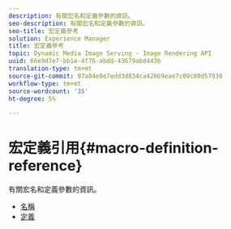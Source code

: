 ```yaml
---
description: 有關宏名和定義參數的資訊。
seo-description: 有關宏名和定義參數的資訊。
seo-title: 宏定義參考
solution: Experience Manager
title: 宏定義參考
topic: Dynamic Media Image Serving - Image Rendering API
uuid: 66e9d7e7-bb1e-4f76-abdd-43679abd443b
translation-type: tm+mt
source-git-commit: 97a84e8e7edd3d834ca42069eae7c09c00d57938
workflow-type: tm+mt
source-wordcount: '35'
ht-degree: 5%

---
```



# 宏定義引用{#macro-definition-reference}

有關宏名和定義參數的資訊。

* [名稱](r-name-macro.md)
* [定義](r-definition-macro.md)
